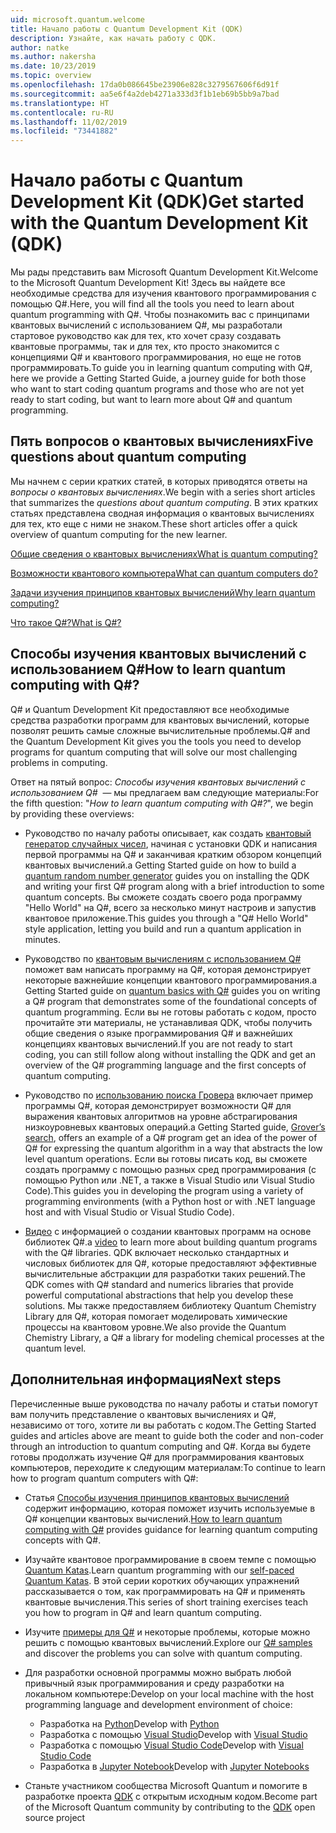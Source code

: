 ```yaml
---
uid: microsoft.quantum.welcome
title: Начало работы с Quantum Development Kit (QDK)
description: Узнайте, как начать работу с QDK.
author: natke
ms.author: nakersha
ms.date: 10/23/2019
ms.topic: overview
ms.openlocfilehash: 17da0b086645be23906e828c3279567606f6d91f
ms.sourcegitcommit: aa5e6f4a2deb4271a333d3f1b1eb69b5bb9a7bad
ms.translationtype: HT
ms.contentlocale: ru-RU
ms.lasthandoff: 11/02/2019
ms.locfileid: "73441882"
---
```

# <a name="get-started-with-the-quantum-development-kit-qdk"></a><span data-ttu-id="a67cd-103">Начало работы с Quantum Development Kit (QDK)</span><span class="sxs-lookup"><span data-stu-id="a67cd-103">Get started with the Quantum Development Kit (QDK)</span></span>

<span data-ttu-id="a67cd-104">Мы рады представить вам Microsoft Quantum Development Kit.</span><span class="sxs-lookup"><span data-stu-id="a67cd-104">Welcome to the Microsoft Quantum Development Kit!</span></span>  <span data-ttu-id="a67cd-105">Здесь вы найдете все необходимые средства для изучения квантового программирования с помощью Q#.</span><span class="sxs-lookup"><span data-stu-id="a67cd-105">Here, you will find all the tools you need to learn about quantum programming with Q#.</span></span>  <span data-ttu-id="a67cd-106">Чтобы познакомить вас с принципами квантовых вычислений с использованием Q#, мы разработали стартовое руководство как для тех, кто хочет сразу создавать квантовые программы, так и для тех, кто просто знакомится с концепциями Q# и квантового программирования, но еще не готов программировать.</span><span class="sxs-lookup"><span data-stu-id="a67cd-106">To guide you in learning quantum computing with Q#, here we provide a Getting Started Guide, a journey guide for both those who want to start coding quantum programs and those who are not yet ready to start coding, but want to learn more about Q# and quantum programming.</span></span>

## <a name="five-questions-about-quantum-computing"></a><span data-ttu-id="a67cd-107">Пять вопросов о квантовых вычислениях</span><span class="sxs-lookup"><span data-stu-id="a67cd-107">Five questions about quantum computing</span></span>

<span data-ttu-id="a67cd-108">Мы начнем с серии кратких статей, в которых приводятся ответы на _вопросы о квантовых вычислениях_.</span><span class="sxs-lookup"><span data-stu-id="a67cd-108">We begin with a series short articles that summarizes the _questions about quantum computing_.</span></span> <span data-ttu-id="a67cd-109">В этих кратких статьях представлена сводная информация о квантовых вычислениях для тех, кто еще с ними не знаком.</span><span class="sxs-lookup"><span data-stu-id="a67cd-109">These short articles offer a quick overview of quantum computing for the new learner.</span></span>

[<span data-ttu-id="a67cd-110">Общие сведения о квантовых вычислениях</span><span class="sxs-lookup"><span data-stu-id="a67cd-110">What is quantum computing?</span></span>](xref:microsoft.quantum.overview.what)

[<span data-ttu-id="a67cd-111">Возможности квантового компьютера</span><span class="sxs-lookup"><span data-stu-id="a67cd-111">What can quantum computers do?</span></span>](xref:microsoft.quantum.overview.computers)

[<span data-ttu-id="a67cd-112">Задачи изучения принципов квантовых вычислений</span><span class="sxs-lookup"><span data-stu-id="a67cd-112">Why learn quantum computing?</span></span>](xref:microsoft.quantum.overview.why)

[<span data-ttu-id="a67cd-113">Что такое Q#?</span><span class="sxs-lookup"><span data-stu-id="a67cd-113">What is Q#?</span></span>](xref:microsoft.quantum.overview.qsharp)

## <a name="how-to-learn-quantum-computing-with-q"></a><span data-ttu-id="a67cd-114">Способы изучения квантовых вычислений с использованием Q#</span><span class="sxs-lookup"><span data-stu-id="a67cd-114">How to learn quantum computing with Q#?</span></span>

<span data-ttu-id="a67cd-115">Q# и Quantum Development Kit предоставляют все необходимые средства разработки программ для квантовых вычислений, которые позволят решить самые сложные вычислительные проблемы.</span><span class="sxs-lookup"><span data-stu-id="a67cd-115">Q# and the Quantum Development Kit gives you the tools you need to develop programs for quantum computing that will solve our most challenging problems in computing.</span></span> 

<span data-ttu-id="a67cd-116">Ответ на пятый вопрос:  _Способы изучения квантовых вычислений с использованием Q#_  — мы предлагаем вам следующие материалы:</span><span class="sxs-lookup"><span data-stu-id="a67cd-116">For the fifth question:  "_How to learn quantum computing with Q#?_", we begin by providing these overviews:</span></span>

* <span data-ttu-id="a67cd-117">Руководство по началу работы описывает, как создать [квантовый генератор случайных чисел](xref:microsoft.quantum.quickstarts.qrng), начиная с установки QDK и написания первой программы на Q# и заканчивая кратким обзором концепций квантовых вычислений.</span><span class="sxs-lookup"><span data-stu-id="a67cd-117">a Getting Started guide on how to build a [quantum random number generator](xref:microsoft.quantum.quickstarts.qrng) guides you on installing the QDK and writing your first Q# program along with a brief introduction to some quantum concepts.</span></span> <span data-ttu-id="a67cd-118">Вы сможете создать своего рода программу "Hello World" на Q#, всего за несколько минут настроив и запустив квантовое приложение.</span><span class="sxs-lookup"><span data-stu-id="a67cd-118">This guides you through a "Q# Hello World" style application, letting you build and run a quantum application in minutes.</span></span>

* <span data-ttu-id="a67cd-119">Руководство по [квантовым вычислениям с использованием Q#](xref:microsoft.quantum.write-program) поможет вам написать программу на Q#, которая демонстрирует некоторые важнейшие концепции квантового программирования.</span><span class="sxs-lookup"><span data-stu-id="a67cd-119">a Getting Started guide on [quantum basics with Q#](xref:microsoft.quantum.write-program) guides you on writing a Q# program that demonstrates some of the foundational concepts of quantum programming.</span></span> <span data-ttu-id="a67cd-120">Если вы не готовы работать с кодом, просто прочитайте эти материалы, не устанавливая QDK, чтобы получить общие сведения о языке программирования Q# и важнейших концепциях квантовых вычислений.</span><span class="sxs-lookup"><span data-stu-id="a67cd-120">If you are not ready to start coding, you can still follow along without installing the QDK and get an overview of the Q# programming language and the first concepts of quantum computing.</span></span>

* <span data-ttu-id="a67cd-121">Руководство по [использованию поиска Гровера](xref:microsoft.quantum.quickstarts.search) включает пример программы Q#, которая демонстрирует возможности Q# для выражения квантовых алгоритмов на уровне абстрагирования низкоуровневых квантовых операций.</span><span class="sxs-lookup"><span data-stu-id="a67cd-121">a Getting Started guide, [Grover’s search](xref:microsoft.quantum.quickstarts.search), offers an example of a Q# program get an idea of the power of Q# for expressing the quantum algorithm in a way that abstracts the low level quantum operations.</span></span>  <span data-ttu-id="a67cd-122">Если вы готовы писать код, вы сможете создать программу с помощью разных сред программирования (с помощью Python или .NET, а также в Visual Studio или Visual Studio Code).</span><span class="sxs-lookup"><span data-stu-id="a67cd-122">This guides you in developing the program using a variety of programming environments (with a Python host or with .NET language host and with Visual Studio or Visual Studio Code).</span></span>    

*  <span data-ttu-id="a67cd-123">[Видео](https://www.microsoft.com/videoplayer/embed/RE2JOJf) с информацией о создании квантовых программ на основе библиотек Q#.</span><span class="sxs-lookup"><span data-stu-id="a67cd-123">a [video](https://www.microsoft.com/videoplayer/embed/RE2JOJf) to learn more about building quantum programs with the Q# libraries.</span></span>  <span data-ttu-id="a67cd-124">QDK включает несколько стандартных и числовых библиотек для Q#, которые предоставляют эффективные вычислительные абстракции для разработки таких решений.</span><span class="sxs-lookup"><span data-stu-id="a67cd-124">The QDK comes with Q# standard and numerics libraries that provide powerful computational abstractions that help you develop these solutions.</span></span> <span data-ttu-id="a67cd-125">Мы также предоставляем библиотеку Quantum Chemistry Library для Q#, которая помогает моделировать химические процессы на квантовом уровне.</span><span class="sxs-lookup"><span data-stu-id="a67cd-125">We also provide the Quantum Chemistry Library, a Q# a library for modeling chemical processes at the quantum level.</span></span>

## <a name="next-steps"></a><span data-ttu-id="a67cd-126">Дополнительная информация</span><span class="sxs-lookup"><span data-stu-id="a67cd-126">Next steps</span></span>

<span data-ttu-id="a67cd-127">Перечисленные выше руководства по началу работы и статьи помогут вам получить представление о квантовых вычислениях и Q#, независимо от того, хотите ли вы работать с кодом.</span><span class="sxs-lookup"><span data-stu-id="a67cd-127">The Getting Started guides and articles above are meant to guide both the coder and non-coder through an introduction to quantum computing and Q#.</span></span>  <span data-ttu-id="a67cd-128">Когда вы будете готовы продолжать изучение Q# для программирования квантовых компьютеров, переходите к следующим материалам:</span><span class="sxs-lookup"><span data-stu-id="a67cd-128">To continue to learn how to program quantum computers with Q#:</span></span>

* <span data-ttu-id="a67cd-129">Статья [Способы изучения принципов квантовых вычислений](xref:microsoft.quantum.overview.learn) содержит информацию, которая поможет изучить используемые в Q# концепции квантовых вычислений.</span><span class="sxs-lookup"><span data-stu-id="a67cd-129">[How to learn quantum computing with Q#](xref:microsoft.quantum.overview.learn) provides guidance for learning quantum computing concepts with Q#.</span></span>   

* <span data-ttu-id="a67cd-130">Изучайте квантовое программирование в своем темпе с помощью [Quantum Katas](https://aka.ms/try-quantum-katas).</span><span class="sxs-lookup"><span data-stu-id="a67cd-130">Learn quantum programming with our [self-paced Quantum Katas](https://aka.ms/try-quantum-katas).</span></span> <span data-ttu-id="a67cd-131">В этой серии коротких обучающих упражнений рассказывается о том, как программировать на Q# и применять квантовые вычисления.</span><span class="sxs-lookup"><span data-stu-id="a67cd-131">This series of short training exercises teach you how to program in Q# and learn quantum computing.</span></span> 

* <span data-ttu-id="a67cd-132">Изучите [примеры для Q#](https://docs.microsoft.com/samples/browse/?languages=qsharp) и некоторые проблемы, которые можно решить с помощью квантовых вычислений.</span><span class="sxs-lookup"><span data-stu-id="a67cd-132">Explore our [Q# samples](https://docs.microsoft.com/samples/browse/?languages=qsharp) and discover the problems you can solve with quantum computing.</span></span>

* <span data-ttu-id="a67cd-133">Для разработки основной программы можно выбрать любой привычный язык программирования и среду разработки на локальном компьютере:</span><span class="sxs-lookup"><span data-stu-id="a67cd-133">Develop on your local machine with the host programming language and development environment of choice:</span></span>
  * <span data-ttu-id="a67cd-134">Разработка на [Python](xref:microsoft.quantum.install#develop-with-python)</span><span class="sxs-lookup"><span data-stu-id="a67cd-134">Develop with [Python](xref:microsoft.quantum.install#develop-with-python)</span></span>
  * <span data-ttu-id="a67cd-135">Разработка с помощью [Visual Studio](xref:microsoft.quantum.install#develop-with-c-on-windows-using-visual-studio)</span><span class="sxs-lookup"><span data-stu-id="a67cd-135">Develop with [Visual Studio](xref:microsoft.quantum.install#develop-with-c-on-windows-using-visual-studio)</span></span>
  * <span data-ttu-id="a67cd-136">Разработка с помощью [Visual Studio Code](xref:microsoft.quantum.install#develop-with-c-using-visual-studio-code)</span><span class="sxs-lookup"><span data-stu-id="a67cd-136">Develop with [Visual Studio Code](xref:microsoft.quantum.install#develop-with-c-using-visual-studio-code)</span></span>
  * <span data-ttu-id="a67cd-137">Разработка в [Jupyter Notebook](xref:microsoft.quantum.install#develop-with-jupyter-notebooks)</span><span class="sxs-lookup"><span data-stu-id="a67cd-137">Develop with [Jupyter Notebooks](xref:microsoft.quantum.install#develop-with-jupyter-notebooks)</span></span>

* <span data-ttu-id="a67cd-138">Станьте участником сообщества Microsoft Quantum и помогите в разработке проекта [QDK](xref:microsoft.quantum.contributing) с открытым исходным кодом.</span><span class="sxs-lookup"><span data-stu-id="a67cd-138">Become part of the Microsoft Quantum community by contributing to the [QDK](xref:microsoft.quantum.contributing) open source project</span></span>
